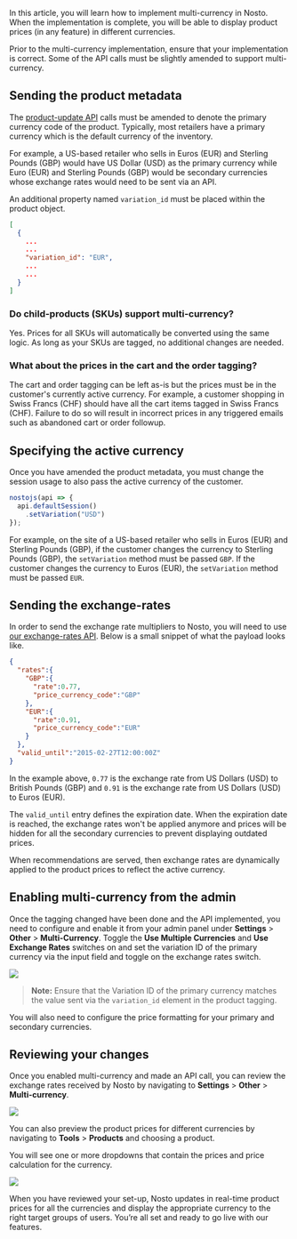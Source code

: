 In this article, you will learn how to implement multi-currency in Nosto. When the implementation is complete, you will be able to display product prices (in any feature) in different currencies.

Prior to the multi-currency implementation, ensure that your implementation is correct. Some of the API calls must be slightly amended to support multi-currency.

## Sending the product metadata

The [product-update API](https://github.com/Nosto/techdocs/wiki/Updating-products-using-the-Products-API) calls must be amended to denote the primary currency code of the product. Typically, most retailers have a primary currency which is the default currency of the inventory.

For example, a US-based retailer who sells in Euros (EUR) and Sterling Pounds (GBP) would have US Dollar (USD) as the primary currency while Euro (EUR) and Sterling Pounds (GBP) would be secondary currencies whose exchange rates would need to be sent via an API.

An additional property named `variation_id` must be placed within the product object.

```json
[
  {
    ...
    ...
    "variation_id": "EUR",
    ...
    ...
  }
]
```

### Do child-products (SKUs) support multi-currency?

Yes. Prices for all SKUs will automatically be converted using the same logic. As long as your SKUs are tagged, no additional changes are needed.

### What about the prices in the cart and the order tagging?

The cart and order tagging can be left as-is but the prices must be in the customer's currently active currency. For example, a customer shopping in Swiss Francs (CHF) should have all the cart items tagged in Swiss Francs (CHF). Failure to do so will result in incorrect prices in any triggered emails such as abandoned cart or order followup.

## Specifying the active currency

Once you have amended the product metadata, you must change the session usage to also pass the active currency of the customer.

```js
nostojs(api => {
  api.defaultSession()
    .setVariation("USD")
});
```

For example, on the site of a US-based retailer who sells in Euros (EUR) and Sterling Pounds (GBP), if the customer changes the currency to Sterling Pounds (GBP), the `setVariation` method must be passed `GBP`. If the customer changes the currency to Euros (EUR), the `setVariation` method must be passed `EUR`. 


## Sending the exchange-rates

In order to send the exchange rate multipliers to Nosto, you will need to use [our exchange-rates API](https://github.com/Nosto/techdocs/wiki/Updating-Rates-using-the-Rates-API). Below is a small snippet of what the payload looks like.

```json
{
  "rates":{
    "GBP":{
      "rate":0.77,
      "price_currency_code":"GBP"
    },
    "EUR":{
      "rate":0.91,
      "price_currency_code":"EUR"
    }
  },
  "valid_until":"2015-02-27T12:00:00Z"
}
```

In the example above, `0.77` is the exchange rate from US Dollars (USD) to British Pounds (GBP) and `0.91` is the exchange rate from US Dollars (USD) to Euros (EUR).

The `valid_until` entry defines the expiration date. When the expiration date is reached, the exchange rates won't be applied anymore and prices will be hidden for all the secondary currencies to prevent displaying outdated prices.

When recommendations are served, then exchange rates are dynamically applied to the product prices to reflect the active currency.

## Enabling multi-currency from the admin

Once the tagging changed have been done and the API implemented, you need to configure and enable it from your admin panel under **Settings** > **Other** > **Multi-Currency**. Toggle the **Use Multiple Currencies** and **Use Exchange Rates** switches on and set the variation ID of the primary currency via the input field and toggle on the exchange rates switch.

![](https://user-images.githubusercontent.com/327432/36842403-419416ae-1d54-11e8-9bea-a979d7896977.png)

> **Note:** Ensure that the Variation ID of the primary currency matches the value sent via the `variation_id` element in the product tagging.

You will also need to configure the price formatting for your primary and secondary currencies.

## Reviewing your changes

Once you enabled multi-currency and made an API call, you can review the exchange rates received by Nosto by navigating to **Settings** > **Other** > **Multi-currency**.

![](https://user-images.githubusercontent.com/327432/36842599-d47f1748-1d54-11e8-9880-5250b129e62d.png)
 
You can also preview the product prices for different currencies by navigating to **Tools** > **Products** and choosing a product.

You will see one or more dropdowns that contain the prices and price calculation for the currency. 

![](https://user-images.githubusercontent.com/327432/36842669-15cb7412-1d55-11e8-8b48-5f769bb4ecd2.png)

When you have reviewed your set-up, Nosto updates in real-time product prices for all the currencies and display the appropriate currency to the right target groups of users. You’re all set and ready to go live with our features.